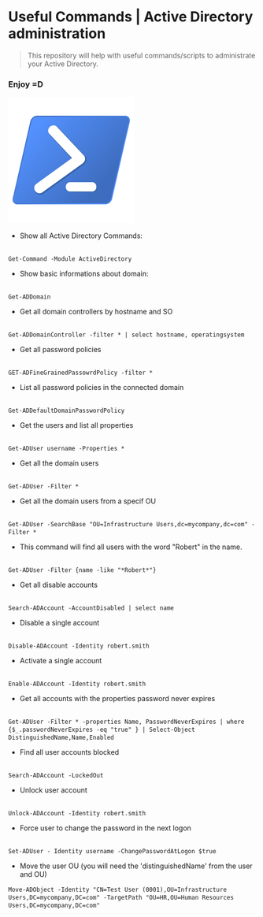 # Useful Commands | Active Directory administration 
> This repository will help with useful commands/scripts to administrate your Active Directory.

### Enjoy =D

![Powershell](https://github.com/soaresgui99/powershell-codes-for-active-directory/blob/c2aa3f1b7b40d46cd2720467b3c9430c66757bf4/logo-powershell.png "Powershell")

- Show all Active Directory Commands: 
```

Get-Command -Module ActiveDirectory

```
- Show basic informations about domain:

```

Get-ADDomain

```
- Get all domain controllers by hostname and SO
```

Get-ADDomainController -filter * | select hostname, operatingsystem

```
- Get all password policies
```

GET-ADFineGrainedPassowrdPolicy -filter *

```
- List all password policies in the connected domain
```

Get-ADDefaultDomainPasswordPolicy

```
-   Get the users and list all properties
```

Get-ADUser username -Properties *

```
- Get all the domain users
```

Get-ADUser -Filter *

```
- Get all the domain users from a specif OU
```

Get-ADUser -SearchBase "OU=Infrastructure Users,dc=mycompany,dc=com" -Filter *

```
- This command will find all users with the word "Robert" in the name.
```

Get-ADUser -Filter {name -like "*Robert*"}

```
- Get all disable accounts
```

Search-ADAccount -AccountDisabled | select name

```
- Disable a single account 
```

Disable-ADAccount -Identity robert.smith

```
- Activate a single account
```

Enable-ADAccount -Identity robert.smith

```

- Get all accounts with the properties password never expires
```

Get-ADUser -Filter * -properties Name, PasswordNeverExpires | where {$_.passwordNeverExpires -eq "true" } | Select-Object DistinguishedName,Name,Enabled

```
- Find all user accounts blocked
```

Search-ADAccount -LockedOut

```
- Unlock user account
```

Unlock-ADAccount -Identity robert.smith

```
- Force user to change the password in the next logon
```

Set-ADUser - Identity username -ChangePasswordAtLogon $true

```
- Move the user OU (you will need the 'distinguishedName' from the user and OU) 
```
Move-ADObject -Identity "CN=Test User (0001),OU=Infrastructure Users,DC=mycompany,DC=com" -TargetPath "OU=HR,OU=Human Resources Users,DC=mycompany,DC=com"
```
